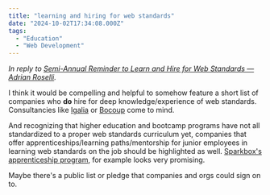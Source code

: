 ```yaml
---
title: "learning and hiring for web standards"
date: "2024-10-02T17:34:08.000Z"
tags: 
  - "Education"
  - "Web Development"
---
```


_In reply to [Semi-Annual Reminder to Learn and Hire for Web Standards — Adrian Roselli](https://adrianroselli.com/2024/09/semi-annual-reminder-to-learn-and-hire-for-web-standards.html)._

I think it would be compelling and helpful to somehow feature a short list of companies who **do** hire for deep knowledge/experience of web standards. Consultancies like [Igalia](https://www.igalia.com/) or [Bocoup](https://www.bocoup.com/) come to mind.

And recognizing that higher education and bootcamp programs have not all standardized to a proper web standards curriculum yet, companies that offer apprenticeships/learning paths/mentorship for junior employees in learning web standards on the job should be highlighted as well. [Sparkbox's apprenticeship program](https://apprentices.sparkbox.com/), for example looks very promising.

Maybe there's a public list or pledge that companies and orgs could sign on to.
